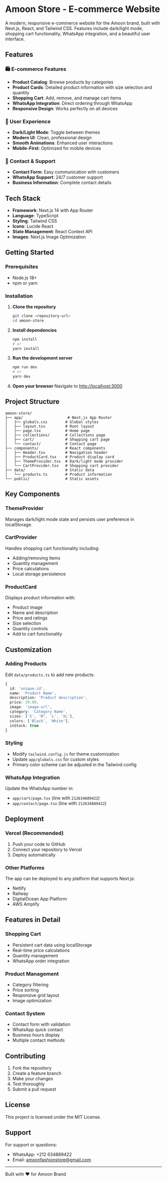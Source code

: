 # Amoon Store - E-commerce Website

A modern, responsive e-commerce website for the Amoon brand, built with Next.js, React, and Tailwind CSS. Features include dark/light mode, shopping cart functionality, WhatsApp integration, and a beautiful user interface.

## Features

### 🛍️ E-commerce Features
- **Product Catalog**: Browse products by categories
- **Product Cards**: Detailed product information with size selection and quantity
- **Shopping Cart**: Add, remove, and manage cart items
- **WhatsApp Integration**: Direct ordering through WhatsApp
- **Responsive Design**: Works perfectly on all devices

### 🎨 User Experience
- **Dark/Light Mode**: Toggle between themes
- **Modern UI**: Clean, professional design
- **Smooth Animations**: Enhanced user interactions
- **Mobile-First**: Optimized for mobile devices

### 📱 Contact & Support
- **Contact Form**: Easy communication with customers
- **WhatsApp Support**: 24/7 customer support
- **Business Information**: Complete contact details

## Tech Stack

- **Framework**: Next.js 14 with App Router
- **Language**: TypeScript
- **Styling**: Tailwind CSS
- **Icons**: Lucide React
- **State Management**: React Context API
- **Images**: Next.js Image Optimization

## Getting Started

### Prerequisites

- Node.js 18+ 
- npm or yarn

### Installation

1. **Clone the repository**
   ```bash
   git clone <repository-url>
   cd amoon-store
   ```

2. **Install dependencies**
   ```bash
   npm install
   # or
   yarn install
   ```

3. **Run the development server**
   ```bash
   npm run dev
   # or
   yarn dev
   ```

4. **Open your browser**
   Navigate to [http://localhost:3000](http://localhost:3000)

## Project Structure

```
amoon-store/
├── app/                    # Next.js App Router
│   ├── globals.css        # Global styles
│   ├── layout.tsx         # Root layout
│   ├── page.tsx           # Home page
│   ├── collections/       # Collections page
│   ├── cart/              # Shopping cart page
│   └── contact/           # Contact page
├── components/            # React components
│   ├── Header.tsx         # Navigation header
│   ├── ProductCard.tsx    # Product display card
│   ├── ThemeProvider.tsx  # Dark/light mode provider
│   └── CartProvider.tsx   # Shopping cart provider
├── data/                  # Static data
│   └── products.ts        # Product information
└── public/                # Static assets
```

## Key Components

### ThemeProvider
Manages dark/light mode state and persists user preference in localStorage.

### CartProvider
Handles shopping cart functionality including:
- Adding/removing items
- Quantity management
- Price calculations
- Local storage persistence

### ProductCard
Displays product information with:
- Product image
- Name and description
- Price and ratings
- Size selection
- Quantity controls
- Add to cart functionality

## Customization

### Adding Products
Edit `data/products.ts` to add new products:

```typescript
{
  id: 'unique-id',
  name: 'Product Name',
  description: 'Product description',
  price: 29.99,
  image: 'image-url',
  category: 'Category Name',
  sizes: ['S', 'M', 'L', 'XL'],
  colors: ['Black', 'White'],
  inStock: true
}
```

### Styling
- Modify `tailwind.config.js` for theme customization
- Update `app/globals.css` for custom styles
- Primary color scheme can be adjusted in the Tailwind config

### WhatsApp Integration
Update the WhatsApp number in:
- `app/cart/page.tsx` (line with `212634889422`)
- `app/contact/page.tsx` (line with `212634889422`)

## Deployment

### Vercel (Recommended)
1. Push your code to GitHub
2. Connect your repository to Vercel
3. Deploy automatically

### Other Platforms
The app can be deployed to any platform that supports Next.js:
- Netlify
- Railway
- DigitalOcean App Platform
- AWS Amplify

## Features in Detail

### Shopping Cart
- Persistent cart data using localStorage
- Real-time price calculations
- Quantity management
- WhatsApp order integration

### Product Management
- Category filtering
- Price sorting
- Responsive grid layout
- Image optimization

### Contact System
- Contact form with validation
- WhatsApp quick contact
- Business hours display
- Multiple contact methods

## Contributing

1. Fork the repository
2. Create a feature branch
3. Make your changes
4. Test thoroughly
5. Submit a pull request

## License

This project is licensed under the MIT License.

## Support

For support or questions:
- WhatsApp: +212 634889422
- Email: amoonfashionstore@gmail.com

---

Built with ❤️ for Amoon Brand 